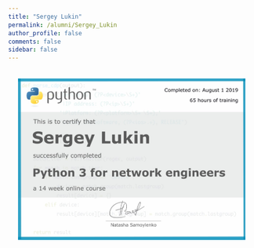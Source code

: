 ```yaml
---
title: "Sergey Lukin"
permalink: /alumni/Sergey_Lukin
author_profile: false
comments: false
sidebar: false
---
```


<div style="padding: 20px;">
  <img src="https://raw.githubusercontent.com/pyneng/pyneng.github.io/master/alumni/Sergey_Lukin.png" alt="Python for network engineers">
</div>


